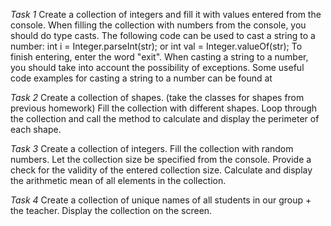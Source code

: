 

*Task 1*
Create a collection of integers and fill it with values ​​entered from the console.
When filling the collection with numbers from the console, you should do type casts.
The following code can be used to cast a string to a number:
int i = Integer.parseInt(str);
or
int val = Integer.valueOf(str);
To finish entering, enter the word "exit".
When casting a string to a number, you should take into account the possibility of exceptions.
Some useful code examples for casting a string to a number can be found at

*Task 2*
Create a collection of shapes.
(take the classes for shapes from previous homework)
Fill the collection with different shapes.
Loop through the collection and call the method to calculate and display the perimeter of each shape.

*Task 3*
Create a collection of integers.
Fill the collection with random numbers.
Let the collection size be specified from the console.
Provide a check for the validity of the entered collection size.
Calculate and display the arithmetic mean of all elements in the collection.

*Task 4*
Create a collection of unique names of all students in our group + the teacher.
Display the collection on the screen.
